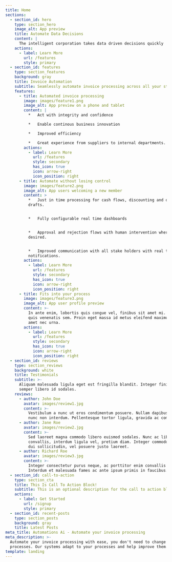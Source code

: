 ```yaml
---
title: Home
sections:
  - section_id: hero
    type: section_hero
    image_alt: App preview
    title: Automate Data Decisions
    content: |
      The intelligent corporation takes data driven decisions quickly
    actions:
      - label: Learn More
        url: /features
        style: primary
  - section_id: features
    type: section_features
    background: gray
    title: Invoice Automation
    subtitle: Seamlessly automate invoice processing across all your stake holders
    features:
      - title: Automated invoice processing
        image: images/feature1.png
        image_alt: App preview on a phone and tablet
        content: |
          *   Act with integrity and confidence

          *   Enable continous business innovation

          *   Improved efficiency

          *   Great experience from suppliers to internal departments.
        actions:
          - label: Learn More
            url: /features
            style: secondary
            has_icon: true
            icon: arrow-right
            icon_position: right
      - title: Automate without losing control
        image: images/feature2.png
        image_alt: App users welcoming a new member
        content: >
          *   Just in time processing for cash flows, discounting and over
          drafts.


          *   Fully configurable real time dashboards


          *   Approval and rejection flows with human intervention where
          desired.


          *   Improved communication with all stake holders with real time
          notifications.
        actions:
          - label: Learn More
            url: /features
            style: secondary
            has_icon: true
            icon: arrow-right
            icon_position: right
      - title: Fits into your process
        image: images/feature3.png
        image_alt: App user profile preview
        content: >-
          In ante enim, lobortis quis congue vel, finibus sit amet mi. Aenean
          quis venenatis sem. Proin eget massa id metus eleifend maximus sit
          amet nec urna.
        actions:
          - label: Learn More
            url: /features
            style: secondary
            has_icon: true
            icon: arrow-right
            icon_position: right
  - section_id: reviews
    type: section_reviews
    background: white
    title: Testimonials
    subtitle: >-
      Aliquam malesuada ligula eget est fringilla blandit. Integer finibus
      semper libero id sodales. 
    reviews:
      - author: John Doe
        avatar: images/review1.jpg
        content: >-
          Vestibulum a nunc ut eros condimentum posuere. Nullam dapibus quis
          nunc non interdum. Pellentesque tortor ligula, gravida ac commodo eu.
      - author: Jane Roe
        avatar: images/review2.jpg
        content: >-
          Sed laoreet magna commodo libero euismod sodales. Nunc ac libero
          convallis, interdum ligula vel, pretium diam. Integer commodo sem at
          dui sollicitudin, vel posuere justo laoreet.
      - author: Richard Roe
        avatar: images/review3.jpg
        content: >-
          Integer consectetur purus neque, ac porttitor enim convallis vitae.
          Interdum et malesuada fames ac ante ipsum primis in faucibus.
  - section_id: call-to-action
    type: section_cta
    title: This Is Call To Action Block!
    subtitle: This is an optional description for the call to action block.
    actions:
      - label: Get Started
        url: /signup
        style: primary
  - section_id: recent-posts
    type: section_posts
    background: gray
    title: Latest Posts
meta_title: Automations Ai - Automate your invoice processing
meta_description: >-
  Automate your invoice processing with ease, you don't need to change your
  processes. Our systems adapt to your processes and help improve them. 
template: landing
---
```

